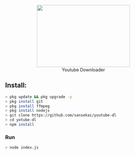 <p align="center">
<img src="https://raw.githubusercontent.com/slavecode/youtube-dl/main/20210803_144449.jpg" width="300" height="200"/>
<br>
Youtube Downloader
</p>

## Install:
```bash
> pkg update && pkg upgrade -y
> pkg install git
> pkg install ffmpeg
> pkg install nodejs
> git clone https://github.com/sansekai/youtube-dl
> cd yotube-dl
> npm install
```

### Run
```bash
> node index.js
```
